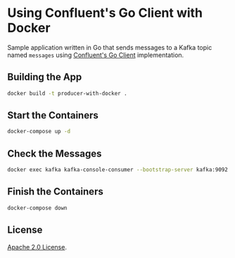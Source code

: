 # Using Confluent's Go Client with Docker

Sample application written in Go that sends messages to a Kafka topic named `messages` using [Confluent's Go Client](https://github.com/confluentinc/confluent-kafka-go) implementation.

## Building the App

```bash
docker build -t producer-with-docker .
```

## Start the Containers

```bash
docker-compose up -d
```

## Check the Messages

```bash
docker exec kafka kafka-console-consumer --bootstrap-server kafka:9092 --topic messages
```
## Finish the Containers

```bash
docker-compose down
```
## License

[Apache 2.0 License](./LICENSE).
